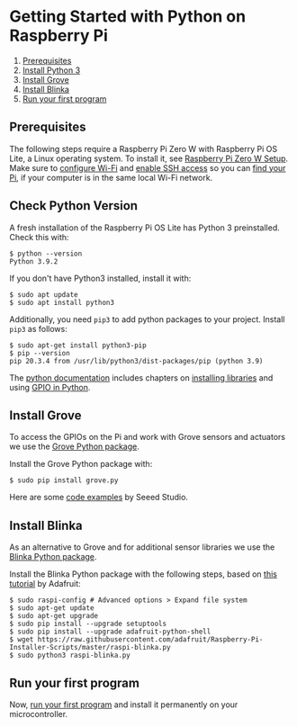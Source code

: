 # Getting Started with Python on Raspberry Pi

1. [Prerequisites](#prerequisites)
2. [Install Python 3](#install-python-3)
3. [Install Grove](#install-grove)
4. [Install Blinka](#install-blinka)
5. [Run your first program](#run-your-first-program)

## Prerequisites
The following steps require a Raspberry Pi Zero W with Raspberry Pi OS Lite, a Linux operating system. To install it, see [Raspberry Pi Zero W Setup](https://github.com/fhnw-idb/fhnw-idb/wiki/Raspberry-Pi-Zero-W#setup). Make sure to [configure Wi-Fi](https://github.com/fhnw-idb/fhnw-idb/wiki/Raspberry-Pi-Zero-W#configure-wi-fi) and [enable SSH access](https://github.com/fhnw-idb/fhnw-idb/wiki/Raspberry-Pi-Zero-W#enable-ssh) so you can [find your Pi](https://github.com/fhnw-idb/fhnw-idb/wiki/Raspberry-Pi-Zero-W#find-your-pi), if your computer is in the same local Wi-Fi network.

## Check Python Version
A fresh installation of the Raspberry Pi OS Lite has Python 3 preinstalled. Check this with:

```shell
$ python --version
Python 3.9.2
```

If you don't have Python3 installed, install it with:
```shell
$ sudo apt update
$ sudo apt install python3
````

Additionally, you need `pip3` to add python packages to your project. Install `pip3` as follows:
```shell
$ sudo apt-get install python3-pip
$ pip --version
pip 20.3.4 from /usr/lib/python3/dist-packages/pip (python 3.9)
```

The [python documentation](https://www.raspberrypi.org/documentation/usage/python/) includes chapters on [installing libraries](https://www.raspberrypi.com/documentation/computers/os.html#installing-python-libraries) and using [GPIO in Python](https://www.raspberrypi.org/documentation/usage/gpio/python/README.md).

## Install Grove
To access the GPIOs on the Pi and work with Grove sensors and actuators we use the [Grove Python package](https://github.com/Seeed-Studio/grove.py).

Install the Grove Python package with:

```shell
$ sudo pip install grove.py
```

Here are some [code examples](https://github.com/Seeed-Studio/grove.py/blob/master/doc/README.md#gui-graphical-user-interface) by Seeed Studio.

## Install Blinka
As an alternative to Grove and for additional sensor libraries we use the [Blinka Python package](https://github.com/adafruit/Adafruit_Blinka).

Install the Blinka Python package with the following steps, based on [this tutorial](https://learn.adafruit.com/circuitpython-on-raspberrypi-linux/installing-circuitpython-on-raspberry-pi) by Adafruit:

```
$ sudo raspi-config # Advanced options > Expand file system
$ sudo apt-get update
$ sudo apt-get upgrade
$ sudo pip install --upgrade setuptools
$ sudo pip install --upgrade adafruit-python-shell
$ wget https://raw.githubusercontent.com/adafruit/Raspberry-Pi-Installer-Scripts/master/raspi-blinka.py
$ sudo python3 raspi-blinka.py
```

## Run your first program

Now, [run your first program](blink_grove/README.md) and install it permanently on your microcontroller.
